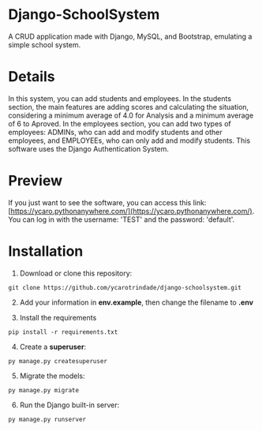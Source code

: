 # Django-SchoolSystem

A CRUD application made with Django, MySQL, and Bootstrap, emulating a simple school system.

# Details

In this system, you can add students and employees. In the students section, the main features are adding scores and calculating the situation, considering a minimum average of 4.0 for Analysis and a minimum average of 6 to Aproved. In the employees section, you can add two types of employees: ADMINs, who can add and modify students and other employees, and EMPLOYEEs, who can only add and modify students. This software uses the Django Authentication System.

# Preview

If you just want to see the software, you can access this link: [https://ycaro.pythonanywhere.com/](https://ycaro.pythonanywhere.com/). You can log in with the username: 'TEST' and the password: 'default'.

# Installation

1. Download or clone this repository:

```
git clone https://github.com/ycarotrindade/django-schoolsystem.git
```

2. Add your information in **env.example**, then change the filename to **.env**

3. Install the requirements
```
pip install -r requirements.txt
```

4. Create a **superuser**:

```
py manage.py createsuperuser
```

5. Migrate the models:
```
py manage.py migrate
```

6. Run the Django built-in server:

```
py manage.py runserver
```
